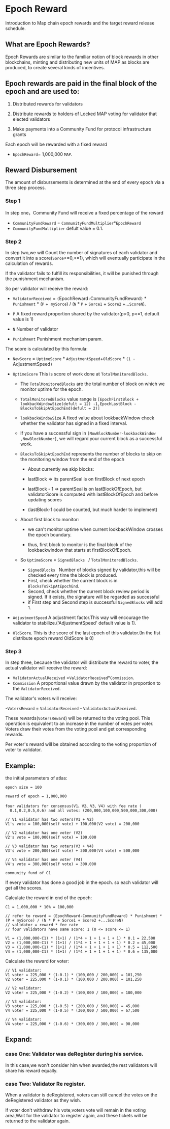 # Epoch Reward

Introduction to Map chain epoch rewards and the target reward release schedule.

## What are Epoch Rewards?

Epoch Rewards are similar to the familiar notion of block rewards in other blockchains, minting and distributing new
units of MAP as blocks are produced, to create several kinds of incentives.

## Epoch rewards are paid in the final block of the epoch and are used to:

1. Distributed rewards for validators

2. Distribute rewards to holders of Locked MAP voting for validator that elected validators

3. Make payments into a Community Fund for protocol infrastructure grants

Each epoch will be rewarded with a fixed reward

- `EpochReward`= 1,000,000 `MAP`.


## Reward Disbursement

The amount of disbursements is determined at the end of every epoch via a three step process.

### Step 1

In step one，Community Fund will receive a fixed percentage of the reward

- `CommunityFundReward`  =  `CommunityFundMultiplier`*`EpochReward`
- `CommunityFundMultiplier` defult value = 0.1.

### Step 2

In step two,we will Count the number of signatures of each validator and convert it into a score(`Sorce`>=0,<=1), which
will eventually participate in the calculation of rewards.

If the validator fails to fulfill its responsibilities, it will be punished through the punishment mechanism.

So per validator will receive the reward:

- `ValidatorReceived` = `(`EpochReward`-`CommunityFundReward`)` \* `Punishment` \* (`P` +` mySorce`) / (`N` * `P` + `Sorce1` + `Score2` +...`ScoreN`).
  
- `P`   A fixed reward proportion shared by the validator(p>0, p<=1, default value is 1)
  
- `N`  Number of validator
  
- `Punishment`  Punishment mechanism param.

The score is calculated by this formula:

- `NewScore` = `UptimeScore` \* `AdjustmentSpeed`+`OldScore` \* `(1 - `AdjustmentSpeed`)`
  
- `UptimeScore` This is score of work done at `TotalMonitoredBlocks`.

  - The `TotalMonitoredBlocks` are the total number of block on which we monitor uptime for the epoch.
  
  - `TotalMonitoredBlocks` value range is  `[EpochFirstBlock + lookbackWindowSize(defult = 12) -1,EpochLastBlock - BlocksToSkipAtEpochEnd(defult = 2)]`
  
  - `lookbackWindowSize` A fixed value about lookbackWindow check whether the validator has signed in a fixed interval.
  - If you have a successful sign in `[NowBlockNumber-lookbackWindow ,NowBlockNumber]`, we will regard your current block as a successful work.
  
  - `BlocksToSkipAtEpochEnd` represents the number of blocks to skip on the monitoring window from the end of the
    epoch

    - About currently we skip blocks:
  
    - lastBlock => its parentSeal is on firstBlock of next epoch
  
    - lastBlock - 1 => parentSeal is on lastBlockOfEpoch, but validatorScore is computed with lastBlockOfEpoch and
      before updating scores

    - (lastBlock-1 could be counted, but much harder to implement)
  
  - About first block to monitor:
  
    - we can't monitor uptime when current lookbackWindow crosses the epoch boundary.
  
    - thus, first block to monitor is the final block of the lookbackwindow that starts at firstBlockOfEpoch.
  
  - So `UptimeScore` = `SignedBlocks ` / `TotalMonitoredBlocks`.
  
    - `SignedBlocks ` Number of blocks signed by validator,this will be checked every time the block is produced.
    - First, check whether the current block is in `BlocksToSkipAtEpochEnd`.
    - Second, check whether the current block review period is signed. If it exists, the signature will be regarded
      as successful
    - if First step and Second step is successful `SignedBlocks` will add 1.
- `AdjustmentSpeed`  A adjustment factor.This way will encourage the validator to stabilize.('AdjustmentSpeed' default value is 1).
- `OldScore`. This is the score of the last epoch of this validator.(In the fist distribute epoch reward OldScore is 0)

### Step 3

In step three, because the validator will distribute the reward to voter, the actual validator will receive the reward:

- `ValidatorActualReceived` =`ValidatorReceived`*`Commission`.
- `Commission` A proportional value drawn by the validator in proportion to the `ValidatorReceived`.

The validator's voters will receive:

-`VotersReward` = `ValidatorReceived` - `ValidatorActualReceived`.

These rewards(`VotersReward`) will be returned to the voting pool. This operation is equivalent to an increase in the number of votes per voter. Voters draw their votes from the voting pool and get corresponding rewards.

Per voter's reward will be obtained according to the voting proportion of voter to validator.

## Example:

the initial parameters of atlas:
```
epoch size = 100

reward of epoch = 1,000,000

four validators for consensus(V1、V2、V3、V4) with fee rate (
  0.1,0.2,0.5,0.6) and all votes: (200,000,100,000,500,000,300,000)

// V1 validator has two voters(V1 + V2)
V1's vote = 100,000(self vote) + 100,000(V2 vote) = 200,000

// V2 validator has one voter (V2)
V2's vote = 100,000(self vote) = 100,000

// V3 validator has two voters(V3 + V4)
V3's vote = 200,000(self vote) + 300,000(V4 vote) = 500,000

// V4 validator has one voter (V4)
V4's vote = 300,000(self vote) = 300,000

community fund of C1
```

If every validator has done a good job in the epoch. so each validator will get all the scores.

Calculate the reward in end of the epoch:
```
C1 = 1,000,000 * 10% = 100,000

// refor to reward = (EpochReward-CommunityFundReward) * Punishment * (P + mySorce) / (N * P + Sorce1 + Score2 +...ScoreN)
// validator = reward * fee rate
// four validators have same score: 1 (0 <= score <= 1)

V1 = (1,000,000-C1) * (1+1) / (1*4 + 1 + 1 + 1 + 1) * 0.1 = 22,500
V2 = (1,000,000-C1) * (1+1) / (1*4 + 1 + 1 + 1 + 1) * 0.2 = 45,000
V3 = (1,000,000-C1) * (1+1) / (1*4 + 1 + 1 + 1 + 1) * 0.5 = 112,500
V4 = (1,000,000-C1) * (1+1) / (1*4 + 1 + 1 + 1 + 1) * 0.6 = 135,000
```

Calculate the reward for voter:

```
// V1 validator:
V1 voter = 225,000 * (1-0.1) * (100,000 / 200,000) = 101,250
V2 voter = 225,000 * (1-0.1) * (100,000 / 200,000) = 101,250

// V2 validator:
V2 voter = 225,000 * (1-0.2) * (100,000 / 100,000) = 180,000

// V3 validator:
V3 voter = 225,000 * (1-0.5) * (200,000 / 500,000) = 45,000
V4 voter = 225,000 * (1-0.5) * (300,000 / 500,000) = 67,500

// V4 validator:
V4 voter = 225,000 * (1-0.6) * (300,000 / 300,000) = 90,000

```

## Expand:

### case One: Validator was deRegister during his service.

In this case,we won't consider him when awarded,the rest validators will share his reward equally.

### case Two: Validator Re register.

When a validator is deRegistered, voters can still cancel the votes on the deRegistered validator as they wish.

If voter don't withdraw his vote,voters vote will remain in the voting area,Wait for the validator to register again,
and these tickets will be returned to the validator again.
